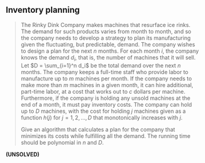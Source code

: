 ## Inventory planning

> The Rinky Dink Company makes machines that resurface ice rinks. The demand for
> such products varies from month to month, and so the company needs to develop
> a strategy to plan its manufacturing given the fluctuating, but predictable,
> demand. The company wishes to design a plan for the next $n$ months. For each
> month $i$, the company knows the demand $d_i$, that is, the number of machines
> that it will sell. Let $D = \sum_{i=1}^n d_i$ be the total demand over the
> next $n$ months. The company keeps a full-time staff who provide labor to
> manufacture up to $m$ machines per month. If the company needs to make more
> than $m$ machines in a given month, it can hire additional, part-time labor,
> at a cost that works out to $c$ dollars per machine. Furthermore, if the
> company is holding any unsold machines at the end of a month, it must pay
> inventory costs. The company can hold up to $D$ machines, with the cost for
> holding $j$ machines given as a function $h(j)$ for $j = 1, 2, \ldots, D$ that
> monotonically increases with $j$.
>
> Give an algorithm that calculates a plan for the company that minimizes its
> costs while fulfilling all the demand. The running time should be polynomial
> in $n$ and $D$.

**(UNSOLVED)**
